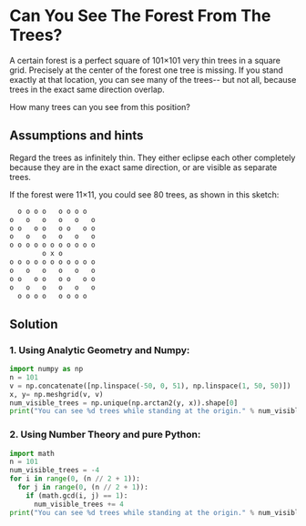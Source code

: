 # Can You See The Forest From The Trees?

A certain forest is a perfect square of 101×101 very thin trees in a square grid. Precisely at the center of the forest one tree is missing. If you stand exactly at that location, you can see many of the trees-- but not all, because trees in the exact same direction overlap.

How many trees can you see from this position?

## Assumptions and hints

Regard the trees as infinitely thin. They either eclipse each other completely because they are in the exact same direction, or are visible as separate trees.

If the forest were 11×11, you could see 80 trees, as shown in this sketch:

```python
  o o o o   o o o o  
o   o   o   o   o   o
o o   o o   o o   o o
o   o   o   o   o   o
o o o o o o o o o o o
        o x o
o o o o o o o o o o o
o   o   o   o   o   o
o o   o o   o o   o o
o   o   o   o   o   o
  o o o o   o o o o 
```

## Solution
### 1. Using Analytic Geometry and Numpy:
```python
import numpy as np
n = 101
v = np.concatenate([np.linspace(-50, 0, 51), np.linspace(1, 50, 50)])
x, y= np.meshgrid(v, v)
num_visible_trees = np.unique(np.arctan2(y, x)).shape[0]
print("You can see %d trees while standing at the origin." % num_visible_trees)
```

### 2. Using Number Theory and pure Python:
```python
import math 
n = 101
num_visible_trees = -4
for i in range(0, (n // 2 + 1)):
  for j in range(0, (n // 2 + 1)):
    if (math.gcd(i, j) == 1):
      num_visible_trees += 4
print("You can see %d trees while standing at the origin." % num_visible_trees)
```